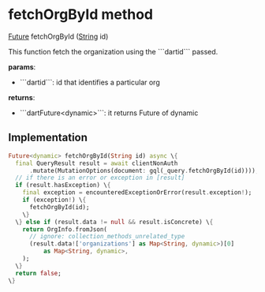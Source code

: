 


# fetchOrgById method








[Future](https://api.flutter.dev/flutter/dart-async/Future-class.html) fetchOrgById
([String](https://api.flutter.dev/flutter/dart-core/String-class.html) id)





<p>This function fetch the organization using the ```dartid``` passed.</p>
<p><strong>params</strong>:</p>
<ul>
<li>```dartid```: id that identifies a particular org</li>
</ul>
<p><strong>returns</strong>:</p>
<ul>
<li>```dartFuture&lt;dynamic&gt;```: it returns Future of dynamic</li>
</ul>



## Implementation

```dart
Future<dynamic> fetchOrgById(String id) async \{
  final QueryResult result = await clientNonAuth
      .mutate(MutationOptions(document: gql(_query.fetchOrgById(id))));
  // if there is an error or exception in [result]
  if (result.hasException) \{
    final exception = encounteredExceptionOrError(result.exception!);
    if (exception!) \{
      fetchOrgById(id);
    \}
  \} else if (result.data != null && result.isConcrete) \{
    return OrgInfo.fromJson(
      // ignore: collection_methods_unrelated_type
      (result.data!['organizations'] as Map<String, dynamic>)[0]
          as Map<String, dynamic>,
    );
  \}
  return false;
\}
```








